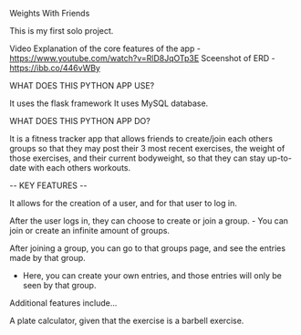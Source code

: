 Weights With Friends

This is my first solo project.

Video Explanation of the core features of the app - https://www.youtube.com/watch?v=RlD8JqOTp3E
Sceenshot of ERD - https://ibb.co/446vWBy


WHAT DOES THIS PYTHON APP USE?

It uses the flask framework
It uses MySQL database.

WHAT DOES THIS PYTHON APP DO?

It is a fitness tracker app that allows friends to create/join each others groups so that they may post their 3 most recent exercises, the weight of those exercises, 
and their current bodyweight, so that they can stay up-to-date with each others workouts.

-- KEY FEATURES --

It allows for the creation of a user, and for that user to log in.

After the user logs in, they can choose to create or join a group. - You can join or create an infinite amount of groups.

After joining a group, you can go to that groups page, and see the entries made by that group.
- Here, you can create your own entries, and those entries will only be seen by that group.

Additional features include...

A plate calculator, given that the exercise is a barbell exercise.


